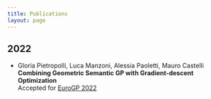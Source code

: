 ```yaml
---
title: Publications
layout: page
---
```


## 2022

- Gloria Pietropolli, Luca Manzoni, Alessia Paoletti, Mauro Castelli  
  **Combining Geometric Semantic GP with Gradient-descent Optimization**  
  Accepted for [EuroGP 2022](http://www.evostar.org/2022/)
